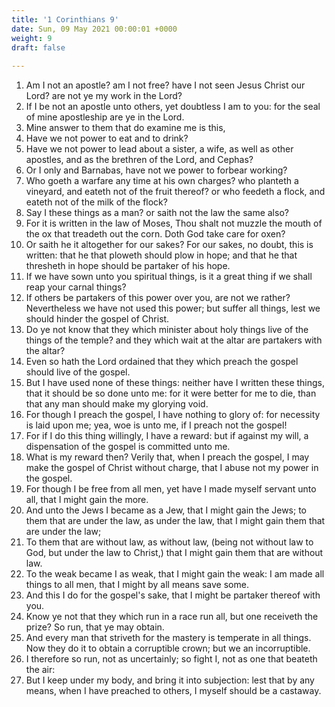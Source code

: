 ```yaml
---
title: '1 Corinthians 9'
date: Sun, 09 May 2021 00:00:01 +0000
weight: 9
draft: false
  
---
```


1. Am I not an apostle? am I not free? have I not seen Jesus Christ our Lord? are not ye my work in the Lord?
2. If I be not an apostle unto others, yet doubtless I am to you: for the seal of mine apostleship are ye in the Lord.
3. Mine answer to them that do examine me is this,
4. Have we not power to eat and to drink?
5. Have we not power to lead about a sister, a wife, as well as other apostles, and as the brethren of the Lord, and Cephas?
6. Or I only and Barnabas, have not we power to forbear working?
7. Who goeth a warfare any time at his own charges? who planteth a vineyard, and eateth not of the fruit thereof? or who feedeth a flock, and eateth not of the milk of the flock?
8. Say I these things as a man? or saith not the law the same also?
9. For it is written in the law of Moses, Thou shalt not muzzle the mouth of the ox that treadeth out the corn. Doth God take care for oxen?
10. Or saith he it altogether for our sakes? For our sakes, no doubt, this is written: that he that ploweth should plow in hope; and that he that thresheth in hope should be partaker of his hope.
11. If we have sown unto you spiritual things, is it a great thing if we shall reap your carnal things?
12. If others be partakers of this power over you, are not we rather? Nevertheless we have not used this power; but suffer all things, lest we should hinder the gospel of Christ.
13. Do ye not know that they which minister about holy things live of the things of the temple? and they which wait at the altar are partakers with the altar?
14. Even so hath the Lord ordained that they which preach the gospel should live of the gospel.
15. But I have used none of these things: neither have I written these things, that it should be so done unto me: for it were better for me to die, than that any man should make my glorying void.
16. For though I preach the gospel, I have nothing to glory of: for necessity is laid upon me; yea, woe is unto me, if I preach not the gospel!
17. For if I do this thing willingly, I have a reward: but if against my will, a dispensation of the gospel is committed unto me.
18. What is my reward then? Verily that, when I preach the gospel, I may make the gospel of Christ without charge, that I abuse not my power in the gospel.
19. For though I be free from all men, yet have I made myself servant unto all, that I might gain the more.
20. And unto the Jews I became as a Jew, that I might gain the Jews; to them that are under the law, as under the law, that I might gain them that are under the law;
21. To them that are without law, as without law, (being not without law to God, but under the law to Christ,) that I might gain them that are without law.
22. To the weak became I as weak, that I might gain the weak: I am made all things to all men, that I might by all means save some.
23. And this I do for the gospel's sake, that I might be partaker thereof with you.
24. Know ye not that they which run in a race run all, but one receiveth the prize? So run, that ye may obtain.
25. And every man that striveth for the mastery is temperate in all things. Now they do it to obtain a corruptible crown; but we an incorruptible.
26. I therefore so run, not as uncertainly; so fight I, not as one that beateth the air:
27. But I keep under my body, and bring it into subjection: lest that by any means, when I have preached to others, I myself should be a castaway.
